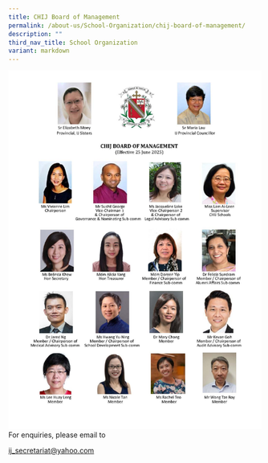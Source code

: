 ```yaml
---
title: CHIJ Board of Management
permalink: /about-us/School-Organization/chij-board-of-management/
description: ""
third_nav_title: School Organization
variant: markdown
---
```

![](/images/IJBOM202506.jpg)For enquiries, please email to

[ij\_secretariat@yahoo.com](mailto:ij_secretariat@yahoo.com)
